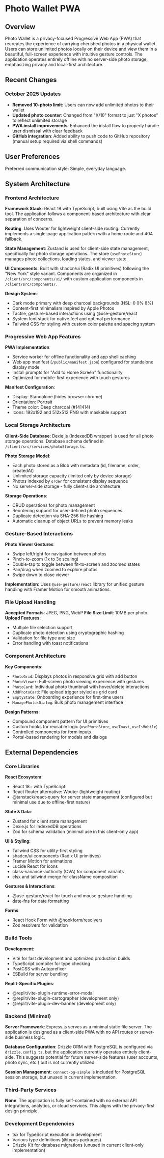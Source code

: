 # Photo Wallet PWA

## Overview

Photo Wallet is a privacy-focused Progressive Web App (PWA) that recreates the experience of carrying cherished photos in a physical wallet. Users can store unlimited photos locally on their device and view them in a beautiful, full-screen experience with intuitive gesture controls. The application operates entirely offline with no server-side photo storage, emphasizing privacy and local-first architecture.

## Recent Changes

### October 2025 Updates
- **Removed 10-photo limit**: Users can now add unlimited photos to their wallet
- **Updated photo counter**: Changed from "X/10" format to just "X photos" to reflect unlimited storage
- **PWA install improvements**: Enhanced the install flow to properly handle user dismissal with clear feedback
- **GitHub integration**: Added ability to push code to GitHub repository (manual setup required via shell commands)

## User Preferences

Preferred communication style: Simple, everyday language.

## System Architecture

### Frontend Architecture

**Framework Stack**: React 18 with TypeScript, built using Vite as the build tool. The application follows a component-based architecture with clear separation of concerns.

**Routing**: Uses Wouter for lightweight client-side routing. Currently implements a single-page application pattern with a home route and 404 fallback.

**State Management**: Zustand is used for client-side state management, specifically for photo storage operations. The store (`usePhotoStore`) manages photo collections, loading states, and viewer state.

**UI Components**: Built with shadcn/ui (Radix UI primitives) following the "New York" style variant. Components are organized in `/client/src/components/ui/` with custom application components in `/client/src/components/`.

**Design System**:
- Dark mode primary with deep charcoal backgrounds (HSL: 0 0% 8%)
- Content-first minimalism inspired by Apple Photos
- Tactile, gesture-based interactions using @use-gesture/react
- System font stack for native feel and optimal performance
- Tailwind CSS for styling with custom color palette and spacing system

### Progressive Web App Features

**PWA Implementation**:
- Service worker for offline functionality and app shell caching
- Web app manifest (`/public/manifest.json`) configured for standalone display mode
- Install prompts for "Add to Home Screen" functionality
- Optimized for mobile-first experience with touch gestures

**Manifest Configuration**:
- Display: Standalone (hides browser chrome)
- Orientation: Portrait
- Theme color: Deep charcoal (#141414)
- Icons: 192x192 and 512x512 PNG with maskable support

### Local Storage Architecture

**Client-Side Database**: Dexie.js (IndexedDB wrapper) is used for all photo storage operations. Database schema defined in `/client/src/services/photoStorage.ts`.

**Photo Storage Model**:
- Each photo stored as a Blob with metadata (id, filename, order, createdAt)
- Unlimited storage capacity (limited only by device storage)
- Photos indexed by `order` for consistent display sequence
- No server-side storage - fully client-side architecture

**Storage Operations**:
- CRUD operations for photo management
- Reordering support for user-defined photo sequences
- Duplicate detection via SHA-256 file hashing
- Automatic cleanup of object URLs to prevent memory leaks

### Gesture-Based Interactions

**Photo Viewer Gestures**:
- Swipe left/right for navigation between photos
- Pinch-to-zoom (1x to 3x scaling)
- Double-tap to toggle between fit-to-screen and zoomed states
- Pan/drag when zoomed to explore photos
- Swipe down to close viewer

**Implementation**: Uses `@use-gesture/react` library for unified gesture handling with Framer Motion for smooth animations.

### File Upload Handling

**Accepted Formats**: JPEG, PNG, WebP
**File Size Limit**: 10MB per photo
**Upload Features**:
- Multiple file selection support
- Duplicate photo detection using cryptographic hashing
- Validation for file type and size
- Error handling with toast notifications

### Component Architecture

**Key Components**:
- `PhotoGrid`: Displays photos in responsive grid with add button
- `PhotoViewer`: Full-screen photo viewing experience with gestures
- `PhotoCard`: Individual photo thumbnail with hover/delete interactions
- `AddPhotoCard`: File upload trigger styled as grid card
- `EmptyState`: Onboarding experience for first-time users
- `ManagePhotosDialog`: Bulk photo management interface

**Design Patterns**:
- Compound component pattern for UI primitives
- Custom hooks for reusable logic (`usePhotoStore`, `useToast`, `useIsMobile`)
- Controlled components for form inputs
- Portal-based rendering for modals and dialogs

## External Dependencies

### Core Libraries

**React Ecosystem**:
- React 18+ with TypeScript
- React Router alternative: Wouter (lightweight routing)
- @tanstack/react-query for server state management (configured but minimal use due to offline-first nature)

**State & Data**:
- Zustand for client state management
- Dexie.js for IndexedDB operations
- Zod for schema validation (minimal use in this client-only app)

**UI & Styling**:
- Tailwind CSS for utility-first styling
- shadcn/ui components (Radix UI primitives)
- Framer Motion for animations
- Lucide React for icons
- class-variance-authority (CVA) for component variants
- clsx and tailwind-merge for className composition

**Gestures & Interactions**:
- @use-gesture/react for touch and mouse gesture handling
- date-fns for date formatting

**Forms**:
- React Hook Form with @hookform/resolvers
- Zod resolvers for validation

### Build Tools

**Development**:
- Vite for fast development and optimized production builds
- TypeScript compiler for type checking
- PostCSS with Autoprefixer
- ESBuild for server bundling

**Replit-Specific Plugins**:
- @replit/vite-plugin-runtime-error-modal
- @replit/vite-plugin-cartographer (development only)
- @replit/vite-plugin-dev-banner (development only)

### Backend (Minimal)

**Server Framework**: Express.js serves as a minimal static file server. The application is designed as a client-side PWA with no API routes or server-side business logic.

**Database Configuration**: Drizzle ORM with PostgreSQL is configured via `drizzle.config.ts`, but the application currently operates entirely client-side. This suggests potential for future server-side features (user accounts, photo sync, etc.) but is not currently utilized.

**Session Management**: `connect-pg-simple` is included for PostgreSQL session storage, but unused in current implementation.

### Third-Party Services

**None**: The application is fully self-contained with no external API integrations, analytics, or cloud services. This aligns with the privacy-first design principle.

### Development Dependencies

- tsx for TypeScript execution in development
- Various type definitions (@types packages)
- Drizzle Kit for database migrations (unused in current client-only implementation)